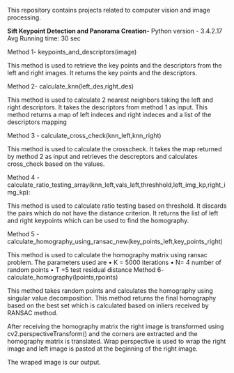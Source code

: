 This repository contains projects related to computer vision and image processing.

**Sift Keypoint Detection and Panorama Creation-**
Python version - 3.4.2.17
Avg Running time: 30 sec

Method 1- keypoints_and_descriptors(image)

This method is used to retrieve the key points and the descriptors from the left and right images.
It returns the key points and the descriptors.

Method 2- calculate_knn(left_des,right_des)

This method is used to calculate 2 nearest neighbors taking the left and right descriptors.
It takes the descriptors from method 1 as input. 
This method returns a map of left indeces and right indeces and a list of the descriptors mapping

Method 3 - calculate_cross_check(knn_left,knn_right)

This method is used to calculate the crosscheck. It takes the map returned by method 2 as input and retrieves the descreptors and calculates cross_check based on the values.

Method 4 - calculate_ratio_testing_array(knn_left,vals_left,threshhold,left_img_kp,right_img_kp):

This method is used to calculate ratio testing based on threshold. It discards the pairs which do not have the distance criterion.
It returns the list of left and right keypoints which can be used to find the homography.

Method 5 -
calculate_homography_using_ransac_new(key_points_left,key_points_right)

This method is used to calculate the homography matrix using ransac problem. 
The parameters used are 
•	K = 5000 iterations
•	N= 4 number of random points
•	T =5 test residual distance
Method 6- calculate_homography(lpoints,rpoints)

This method takes random points and calculates the homography using singular value decomposition.
This method returns the final homography based on the best set which is calculated based on inliers received by RANSAC method.

After receiving the homography matrix the right image is transformed using cv2.perspectiveTransform() and the corners are extracted and the homography matrix is translated.
Wrap perspective is used to wrap the right image and left image is pasted at the beginning of the right image.

The wraped image is our output.



